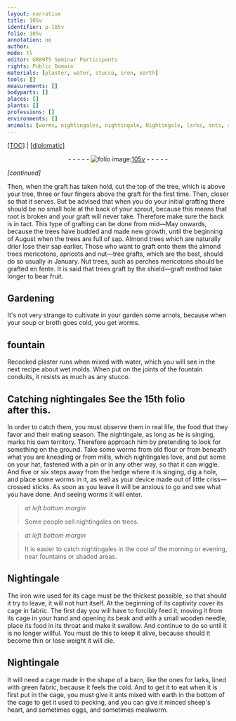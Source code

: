 ```yaml
---
layout: narrative
title: 105v
identifier: p-105v
folio: 105v
annotation: no
author:
mode: tl
editor: GR8975 Seminar Participants
rights: Public Domain
materials: [plaster, water, stucco, iron, earth]
tools: []
measurements: []
bodyparts: []
places: []
plants: []
professions: []
environments: []
animals: [worms, nightingales, nightingale, Nightingale, larks, ants, sheep, mealworm]
---
```


 <p><a href="{{ site.baseurl }}/translation/">[TOC]</a> | <a href="{{ site.baseurl }}/texts/p-105v_tc/" target="_blank">[diplomatic]</a></p><div class="folio" align="center">- - - - - <a href="http://gallica.bnf.fr/ark:/12148/btv1b10500001g/f216.image" target="_blank"><img src="https://cu-mkp.github.io/2017-workshop-edition/assets/photo-icon.png" alt="folio image: " style="display:inline-block; margin-bottom:-3px;"/>105v</a> - - - - - </div>  
 
*[continued]*
  
Then, when the graft has taken hold, cut the top of the tree, which is above your tree, three or four fingers above the graft for the first time. Then, closer so that it serves. But be advised that when you do your initial grafting there should be no small hole at the back of your sprout, because this means that root is broken and your graft will never take. Therefore make sure the back is in tact. This type of grafting can be done from mid—May onwards, because the trees have budded and made new growth, until the beginning of August when the trees are full of sap. Almond trees which are naturally drier lose their sap earlier. Those who want to graft onto them <span class="sup">the almond trees</span> mericotons, apricots and nut—tree grafts, which are the best, should do so usually in January. Nut trees, such as perches mericotons should be grafted en fente. It is said that trees graft by the shield—graft method take longer to bear fruit.
 
 
  

## Gardening

 
It's not very strange to cultivate in your garden some arnols, because when your soup or broth goes cold, you get <span class="al">worms</span>.
 
 
  

## fountain

 
Recooked <span class="m">plaster</span> runs when mixed with <span class="m">water</span>, which you will see in the next recipe about wet molds. When put on the joints of the fountain conduits, <span class="sup">it</span> resists as much as any <span class="m">stucco</span>.
 
 
  

## Catching <span class="al">nightingales</span> <span class="add">See the 15th folio <br/> after this.</span>

 
In order to catch them, you must observe them in real life, the food that they favor and their mating season. The <span class="al">nightingale</span>, as long as he is singing, marks his own territory. Therefore approach him by pretending to look for something on the ground. Take some <span class="al">worms</span> from old flour or from beneath what you are kneading or from mills, which <span class="al">nightingales</span> love, and put some on your hat, fastened with a pin or in any other way, so that it can wiggle. And five or six steps away from the hedge where it is singing, dig a hole, and place some <span class="al">worms</span> in it, as well as your device made out of little criss—crossed sticks. As soon as you leave it will be anxious to go and see what you have done. And seeing <span class="al">worms</span> it will enter.
 
> *at left bottom margin*
> 
> 
> Some people sell <span class="al">nightingales</span> on trees.
 
> *at left bottom margin*
> 
> 
> It is easier to catch <span class="al">nightingales</span> in the cool of the morning or evening, near fountains or shaded areas.
 
 
  

## <span class="al">Nightingale</span>

 
The <span class="m">iron</span> wire used for its cage must be the thickest possible, so that should it try to leave, it will not hurt itself. At the beginning of its captivity cover its cage in fabric. The first day you will have to forcibly feed it, moving it from its cage in your hand and opening its beak and with a small wooden needle, place <span class="sup">its food</span> in its throat and make it swallow. And continue to do so until it is no longer willful. You must do this to keep it alive, because should it become thin or lose weight it will die.
 
 
  

## <span class="al">Nightingale</span>

 
It will need a cage made in the shape of a barn, like the ones for <span class="al">larks</span>, lined with green fabric, because it feels the cold. And to get it to eat when it is first put in the cage, you must give it <span class="al">ants</span> mixed with <span class="m">earth</span> in the bottom of the cage to get it used to pecking, and you can give it minced <span class="al">sheep</span>'s heart, and sometimes eggs, and sometimes <span class="al">mealworm</span>.

 